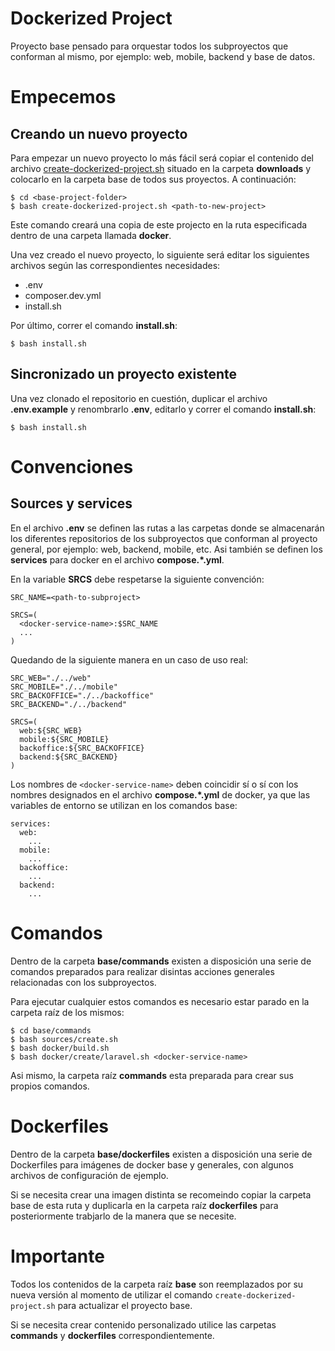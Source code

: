 # Dockerized Project

Proyecto base pensado para orquestar todos los subproyectos que conforman al mismo, por ejemplo: web, mobile, backend y base de datos.

# Empecemos

## Creando un nuevo proyecto

Para empezar un nuevo proyecto lo más fácil será copiar el contenido del archivo [create-dockerized-project.sh](https://github.com/mchamper/Template---Dockerized-Project---Docker/tree/master/downloads/create-dockerized-project.sh) situado en la carpeta **downloads** y colocarlo en la carpeta base de todos sus proyectos. A continuación:

```
$ cd <base-project-folder>
$ bash create-dockerized-project.sh <path-to-new-project>
```

Este comando creará una copia de este projecto en la ruta especificada dentro de una carpeta llamada **docker**.

Una vez creado el nuevo proyecto, lo siguiente será editar los siguientes archivos según las correspondientes necesidades:

- .env
- composer.dev.yml
- install.sh

Por último, correr el comando **install.sh**:

```
$ bash install.sh
```

## Sincronizado un proyecto existente

Una vez clonado el repositorio en cuestión, duplicar el archivo **.env.example** y renombrarlo **.env**, editarlo y correr el comando **install.sh**:

```
$ bash install.sh
```

# Convenciones

## Sources y services

En el archivo **.env** se definen las rutas a las carpetas donde se almacenarán los diferentes repositorios de los subproyectos que conforman al proyecto general, por ejemplo: web, backend, mobile, etc. Asi también se definen los **services** para docker en el archivo **compose.*.yml**.

En la variable **SRCS** debe respetarse la siguiente convención:

```
SRC_NAME=<path-to-subproject>

SRCS=(
  <docker-service-name>:$SRC_NAME
  ...
)
```

Quedando de la siguiente manera en un caso de uso real:

```
SRC_WEB="./../web"
SRC_MOBILE="./../mobile"
SRC_BACKOFFICE="./../backoffice"
SRC_BACKEND="./../backend"

SRCS=(
  web:${SRC_WEB}
  mobile:${SRC_MOBILE}
  backoffice:${SRC_BACKOFFICE}
  backend:${SRC_BACKEND}
)
```

Los nombres de `<docker-service-name>` deben coincidir sí o sí con los nombres designados en el archivo **compose.*.yml** de docker, ya que las variables de entorno se utilizan en los comandos base:

```
services:
  web:
    ...
  mobile:
    ...
  backoffice:
    ...
  backend:
    ...
```

# Comandos

Dentro de la carpeta **base/commands** existen a disposición una serie de comandos preparados para realizar disintas acciones generales relacionadas con los subproyectos.

Para ejecutar cualquier estos comandos es necesario estar parado en la carpeta raíz de los mismos:

```
$ cd base/commands
$ bash sources/create.sh
$ bash docker/build.sh
$ bash docker/create/laravel.sh <docker-service-name>
```

Asi mismo, la carpeta raíz **commands** esta preparada para crear sus propios comandos.

# Dockerfiles

Dentro de la carpeta **base/dockerfiles** existen a disposición una serie de Dockerfiles para imágenes de docker base y generales, con algunos archivos de configuración de ejemplo.

Si se necesita crear una imagen distinta se recomeindo copiar la carpeta base de esta ruta y duplicarla en la carpeta raíz **dockerfiles** para posteriormente trabjarlo de la manera que se necesite.

# Importante

Todos los contenidos de la carpeta raíz **base** son reemplazados por su nueva versión al momento de utilizar el comando `create-dockerized-project.sh` para actualizar el proyecto base.

Si se necesita crear contenido personalizado utilice las carpetas **commands** y **dockerfiles** correspondientemente.


